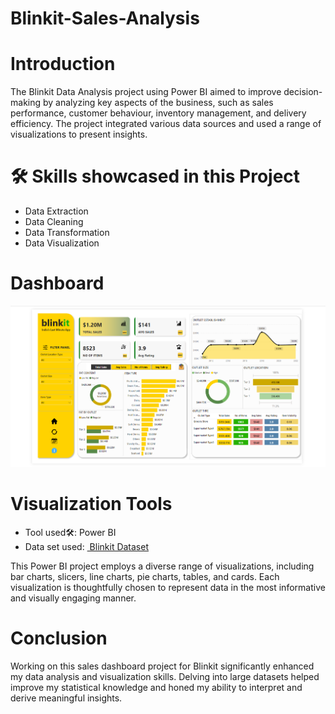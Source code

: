 # Blinkit-Sales-Analysis

<h1><a name="introduction">Introduction</a></h1>
<p>The Blinkit Data Analysis project using Power BI aimed to improve decision-making by analyzing key aspects of the business, such as sales performance, customer behaviour, inventory management, and delivery efficiency.
The project integrated various data sources and used a range of visualizations to present insights.</p>

# 🛠️ Skills showcased in this Project

- Data Extraction
- Data Cleaning
- Data Transformation
- Data Visualization


<h1><a name='dashboard'>Dashboard</a></h1>
<img width="900" alt="Coding" src="https://github.com/souravsaha51/Blinkit-Sales-Analysis/blob/main/Dashboard.png">
<h1><a name="visualizationtools">Visualization Tools</a></h1>
<ul><li>Tool used🛠️: Power BI</li>
<li> Data set used: <a href="https://github.com/souravsaha51/Blinkit-Sales-Analysis/blob/main/BlinkIT%20Grocery%20Data.xlsx">
         <img src=" Superstore Dataset" alt=""> Blinkit Dataset</a></li></ul>
<p>This Power BI project employs a diverse range of visualizations, including bar charts, slicers, line charts, pie charts, tables, and cards. Each visualization is thoughtfully chosen to represent data in the most informative and visually engaging manner.</p>

<h1><a name="conclusion">Conclusion</a></h1>
<p>Working on this sales dashboard project for Blinkit significantly enhanced my data analysis and visualization skills. Delving into large datasets helped improve my statistical knowledge and honed my ability to interpret and derive meaningful insights.</p>
